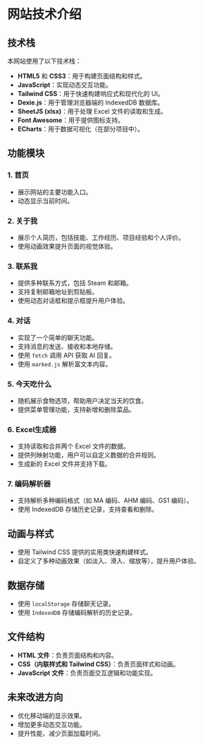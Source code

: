 # 网站技术介绍

## 技术栈
本网站使用了以下技术栈：
- **HTML5** 和 **CSS3**：用于构建页面结构和样式。
- **JavaScript**：实现动态交互功能。
- **Tailwind CSS**：用于快速构建响应式和现代化的 UI。
- **Dexie.js**：用于管理浏览器端的 IndexedDB 数据库。
- **SheetJS (xlsx)**：用于处理 Excel 文件的读取和生成。
- **Font Awesome**：用于提供图标支持。
- **ECharts**：用于数据可视化（在部分项目中）。

## 功能模块
### 1. 首页
- 展示网站的主要功能入口。
- 动态显示当前时间。

### 2. 关于我
- 展示个人简历，包括技能、工作经历、项目经验和个人评价。
- 使用动画效果提升页面的视觉体验。

### 3. 联系我
- 提供多种联系方式，包括 Steam 和邮箱。
- 支持复制邮箱地址到剪贴板。
- 使用动态对话框和提示框提升用户体验。

### 4. 对话
- 实现了一个简单的聊天功能。
- 支持消息的发送、接收和本地存储。
- 使用 `fetch` 调用 API 获取 AI 回复。
- 使用 `marked.js` 解析富文本内容。

### 5. 今天吃什么
- 随机展示食物选项，帮助用户决定当天的饮食。
- 提供菜单管理功能，支持新增和删除菜品。

### 6. Excel生成器
- 支持读取和合并两个 Excel 文件的数据。
- 提供列映射功能，用户可以自定义数据的合并规则。
- 生成新的 Excel 文件并支持下载。

### 7. 编码解析器
- 支持解析多种编码格式（如 MA 编码、AHM 编码、GS1 编码）。
- 使用 IndexedDB 存储历史记录，支持查看和删除。

## 动画与样式
- 使用 Tailwind CSS 提供的实用类快速构建样式。
- 自定义了多种动画效果（如淡入、滑入、缩放等），提升用户体验。

## 数据存储
- 使用 `localStorage` 存储聊天记录。
- 使用 `IndexedDB` 存储编码解析的历史记录。

## 文件结构
- **HTML 文件**：负责页面结构和内容。
- **CSS（内联样式和 Tailwind CSS）**：负责页面样式和动画。
- **JavaScript 文件**：负责页面交互逻辑和功能实现。

## 未来改进方向
- 优化移动端的显示效果。
- 增加更多动态交互功能。
- 提升性能，减少页面加载时间。
